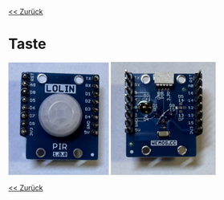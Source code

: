 [<< Zurück](../README.md)

# Taste

<img src="Bilder/PIR_vorne.JPEG" alt="drawing" width="200"/>
<img src="Bilder/PIR_hinten.JPEG" alt="drawing" width="209"/>

[<< Zurück](../README.md)